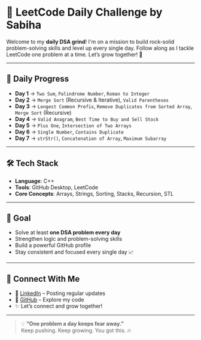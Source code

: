 ﻿# 🚀 LeetCode Daily Challenge by Sabiha

Welcome to my **daily DSA grind**! I'm on a mission to build rock-solid problem-solving skills and level up every single day. Follow along as I tackle LeetCode one problem at a time. Let’s grow together! 💪

---

## 📆 Daily Progress

- **Day 1** → `Two Sum`, `Palindrome Number`, `Roman to Integer`  
- **Day 2** → `Merge Sort` (Recursive & Iterative), `Valid Parentheses`  
- **Day 3** → `Longest Common Prefix`, `Remove Duplicates from Sorted Array`, `Merge Sort` (Recursive)  
- **Day 4** → `Valid Anagram`, `Best Time to Buy and Sell Stock`  
- **Day 5** → `Plus One`, `Intersection of Two Arrays`  
- **Day 6** → `Single Number`, `Contains Duplicate`  
- **Day 7** → `strStr()`, `Concatenation of Array`, `Maximum Subarray`

---

## 🛠 Tech Stack

- **Language**: C++  
- **Tools**: GitHub Desktop, LeetCode  
- **Core Concepts**: Arrays, Strings, Sorting, Stacks, Recursion, STL

---

## 🎯 Goal

- Solve at least **one DSA problem every day**  
- Strengthen logic and problem-solving skills  
- Build a powerful GitHub profile  
- Stay consistent and focused every single day 📈

---

## 🔗 Connect With Me

- 🔗 [LinkedIn](https://www.linkedin.com/in/sabiha768/) – Posting regular updates  
- 📁 [GitHub](https://github.com/Sabiha322) – Explore my code  
- ✨ Let’s connect and grow together!

---

> 💡 **“One problem a day keeps fear away.”**  
> Keep pushing. Keep growing. You got this. 🔥
